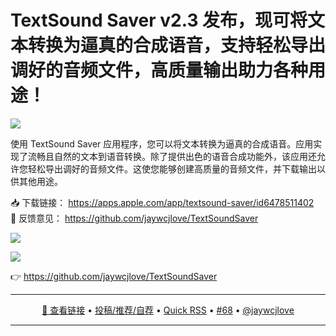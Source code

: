 TextSound Saver v2.3 发布，现可将文本转换为逼真的合成语音，支持轻松导出调好的音频文件，高质量输出助力各种用途！
===

![](https://github.com/user-attachments/assets/d5bead3d-233f-454e-8b0f-86de0f52ef5d)

使用 TextSound Saver 应用程序，您可以将文本转换为逼真的合成语音。应用实现了流畅且自然的文本到语音转换。除了提供出色的语音合成功能外，该应用还允许您轻松导出调好的音频文件。这使您能够创建高质量的音频文件，并下载输出以供其他用途。

📥 下载链接： https://apps.apple.com/app/textsound-saver/id6478511402  
💬 反馈意见： https://github.com/jaywcjlove/TextSoundSaver  

![](https://github.com/user-attachments/assets/359901a6-9eb3-4bc7-837f-6b92a8e531eb)

![](https://github.com/user-attachments/assets/d1d42abd-792a-4fea-9178-dcb9528c71bb)

👉 https://github.com/jaywcjlove/TextSoundSaver

---

<p align="center">
<a href="https://github.com/jaywcjlove/TextSoundSaver" target="_blank">🔗 查看链接</a> • 
<a href="https://github.com/jaywcjlove/quick-rss/issues/new/choose" target="_blank">投稿/推荐/自荐</a> • 
<a href="https://wangchujiang.com/quick-rss/feeds/index.html" target="_blank">Quick RSS</a> • 
<a href="https://github.com/jaywcjlove/quick-rss/issues/68" target="_blank">#68</a> • 
<a href="https://github.com/jaywcjlove" target="_blank">@jaywcjlove</a>
</p>

---
    